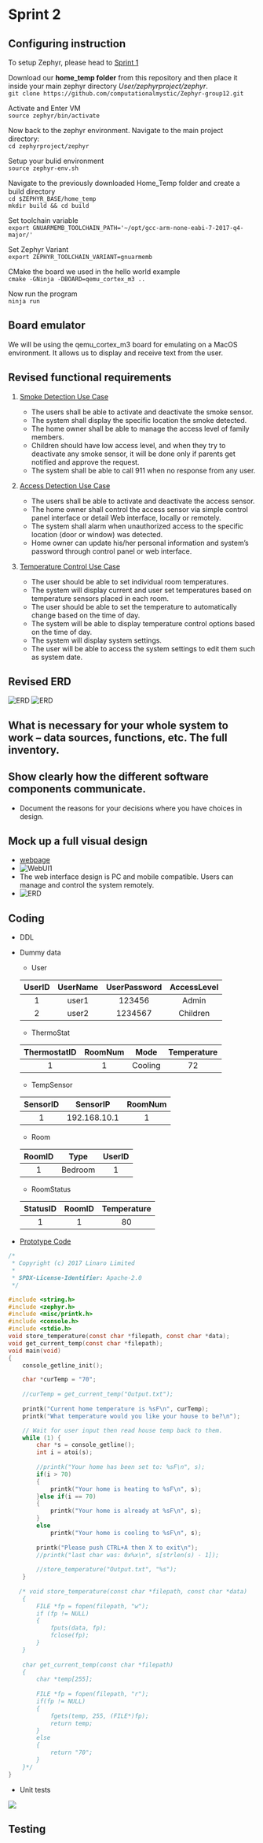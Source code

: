 # Sprint 2
## Configuring instruction
To setup Zephyr, please head to [Sprint 1](https://github.com/computationalmystic/Zephyr-group12/blob/master/Sprint%201/Sprint%201%20design%20document.md)
	
Download our **home_temp folder** from this repository and then place it inside your main zephyr directory *User/zephyrproject/zephyr*.    
`git clone https://github.com/computationalmystic/Zephyr-group12.git`
	
Activate and Enter VM  
`source zephyr/bin/activate`
	
Now back to the zephyr environment. Navigate to the main project directory:    
`cd zephyrproject/zephyr`
	
Setup your bulid environment  
`source zephyr-env.sh`
	
Navigate to the previously downloaded Home_Temp folder and create a build directory  
`cd $ZEPHYR_BASE/home_temp`    
`mkdir build && cd build`
	
Set toolchain variable  
`export GNUARMEMB_TOOLCHAIN_PATH='~/opt/gcc-arm-none-eabi-7-2017-q4-major/'`
	
Set Zephyr Variant  
`export ZEPHYR_TOOLCHAIN_VARIANT=gnuarmemb`
	
CMake the board we used in the hello world example  
`cmake -GNinja -DBOARD=qemu_cortex_m3 ..`
	
Now run the program  
`ninja run`
	
	
## Board emulator
We will be using the qemu_cortex_m3 board for emulating on a MacOS environment.
It allows us to display and receive text from the user.

## Revised functional requirements
1. [Smoke Detection Use Case](https://github.com/computationalmystic/Zephyr-group12/blob/master/Use%20Cases/Smoke%20Detection%20Use%20Case.md)
	- The users shall be able to activate and deactivate the smoke sensor.
	- The system shall display the specific location the smoke detected.
	- The home owner shall be able to manage the access level of family members.
	- Children should have low access level, and when they try to deactivate any smoke sensor, it will be done only if parents get notified and approve the request.
	- The system shall be able to call 911 when no response from any user.
2. [Access Detection Use Case](https://github.com/computationalmystic/Zephyr-group12/blob/master/Use%20Cases/Access%20Detection%20Use%20Case.md)		
	- The users shall be able to activate and deactivate the access sensor.
	- The home owner shall control the access sensor via simple control panel interface or detail Web interface, locally or remotely.
	- The system shall alarm when unauthorized access to the specific location (door or window) was detected.
	- Home owner can update his/her personal information and system’s password through control panel or web interface.

3. [Temperature Control Use Case](https://github.com/computationalmystic/Zephyr-group12/blob/master/Use%20Cases/Temperature%20Control%20Use%20Case.md)
	- The user should be able to set individual room temperatures.
	- The system will display current and user set temperatures based on temperature sensors placed in each room.
	- The user should be able to set the temperature to automatically change based on the time of day. 
	- The system will be able to display temperature control options based on the time of day.
	- The system will display system settings.
	- The user will be able to access the system settings to edit them such as system date.
## Revised ERD
![ERD](../ERD/RevisedERD1.png)
![ERD](../ERD/RevisedERD2.png)
## What is necessary for your whole system to work – data sources, functions, etc. The full inventory.

## Show clearly how the different software components communicate.
- Document the reasons for your decisions where you have choices in design.

## Mock up a full visual design
- [webpage](http://guowenbin.space/group12)
- ![WebUI1](../Visual%20Design/WebUI1.png)
- The web interface design is PC and mobile compatible. Users can manage and control the system remotely.
- ![ERD](../Visual%20Design/AppUI.PNG)
## Coding
- DDL
- Dummy data
	- User
	
	UserID|UserName|UserPassword|AccessLevel
	|:--:|:------:|:----------:|:--------:|
	1|user1|123456|Admin
	2|user2|1234567|Children
	
	- ThermoStat
	
	ThermostatID|RoomNum|Mode|Temperature
	|:---------:|:-----:|:--:|:---------:|
	1|1|Cooling|72|
	
	- TempSensor
	
	SensorID|SensorIP|RoomNum
	|:-----:|:------:|:-----:|
	1|192.168.10.1|1
	
	- Room
	
	RoomID|Type|UserID
	|:---:|:--:|:----:|
	1|Bedroom|1
	
	- RoomStatus
	
	StatusID|RoomID|Temperature
	|:-----:|:----:|:---------:|
	1|1|80
	
	
	      
- [Prototype Code](https://github.com/computationalmystic/Zephyr-group12/blob/master/home_temp/src/main.c)
```C
/*
 * Copyright (c) 2017 Linaro Limited
 *
 * SPDX-License-Identifier: Apache-2.0
 */

#include <string.h>
#include <zephyr.h>
#include <misc/printk.h>
#include <console.h>
#include <stdio.h>
void store_temperature(const char *filepath, const char *data);
void get_current_temp(const char *filepath);
void main(void)
{
	console_getline_init();

    char *curTemp = "70";
    
    //curTemp = get_current_temp("Output.txt");
    
    printk("Current home temperature is %sF\n", curTemp);
	printk("What temperature would you like your house to be?\n");

    // Wait for user input then read house temp back to them.
	while (1) {
		char *s = console_getline();
        int i = atoi(s);
        
        //printk("Your home has been set to: %sF\n", s);
        if(i > 70)
        {
            printk("Your home is heating to %sF\n", s);
        }else if(i == 70)
        {
            printk("Your home is already at %sF\n", s);
        }
        else
            printk("Your home is cooling to %sF\n", s);
        
        printk("Please push CTRL+A then X to exit\n");
		//printk("last char was: 0x%x\n", s[strlen(s) - 1]);
        
        //store_temperature("Output.txt", "%s");
	}
    
   /* void store_temperature(const char *filepath, const char *data)
    {
        FILE *fp = fopen(filepath, "w");
        if (fp != NULL)
        {
            fputs(data, fp);
            fclose(fp);
        }
    }
    
    char get_current_temp(const char *filepath)
    {
        char *temp[255];
        
        FILE *fp = fopen(filepath, "r");
        if(fp != NULL)
        {
            fgets(temp, 255, (FILE*)fp);
            return temp;
        }
        else
        {
            return "70";
        }
    }*/
}
```
- Unit tests

![](..home_temp/temp_test.png)


## Testing

